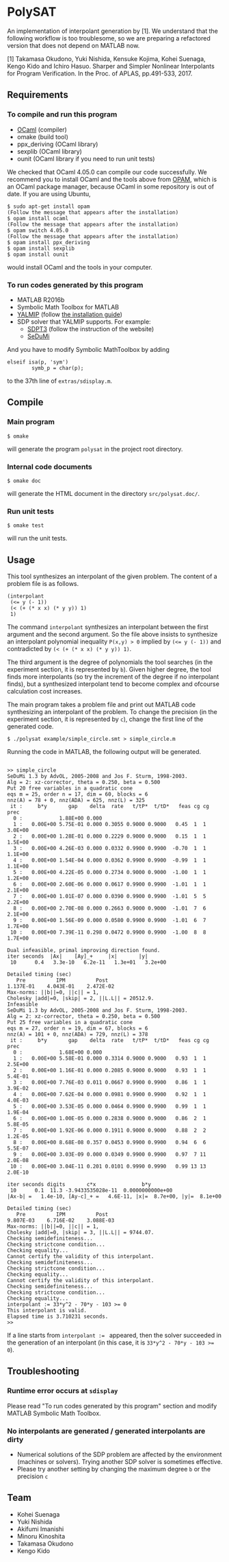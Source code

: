 PolySAT
====
An implementation of interpolant generation by [1].  We understand that the following workflow is too troublesome, so we are preparing a refactored version that does not depend on MATLAB now.

[1] Takamasa Okudono, Yuki Nishida, Kensuke Kojima, Kohei Suenaga, Kengo Kido and Ichiro Hasuo.  Sharper and Simpler Nonlinear Interpolants for Program Verification.  In the Proc. of APLAS, pp.491-533, 2017.

## Requirements
### To compile and run this program
- [OCaml](https://ocaml.org) (compiler)
- omake (build tool)
- ppx_deriving (OCaml library)
- sexplib (OCaml library)
- ounit (OCaml library if you need to run unit tests)

We checked that OCaml 4.05.0 can compile our code successfully.
We recommend you to install OCaml and the tools above from [OPAM](https://opam.ocaml.org), which is an OCaml package manager, because OCaml in some repository is out of date.
If you are using Ubuntu,
```
$ sudo apt-get install opam
(Follow the message that appears after the installation)
$ opam install ocaml
(Follow the message that appears after the installation)
$ opam switch 4.05.0
(Follow the message that appears after the installation)
$ opam install ppx_deriving
$ opam install sexplib
$ opam install ounit
```
would install OCaml and the tools in your computer.



### To run codes generated by this program
- MATLAB R2016b
- Symbolic Math Toolbox for MATLAB
- [YALMIP](http://users.isy.liu.se/johanl/yalmip/) (follow [the installation guide](https://yalmip.github.io/tutorial/installation/))
- SDP solver that YALMIP supports.  For example:
  - [SDPT3](http://www.math.nus.edu.sg/%7Emattohkc/sdpt3.html) (follow the instruction of the website)
  - [SeDuMi](https://github.com/sqlp/sedumi/)

And you have to modify Symbolic MathToolbox by adding 
```
elseif isa(p, 'sym')
        symb_p = char(p);
```
to the 37th line of `extras/sdisplay.m`.

## Compile

### Main program

``` shell
$ omake
```

will generate the program `polysat` in the project root directory.

### Internal code documents

``` shell
$ omake doc
```

will generate the HTML document in the directory `src/polysat.doc/`.

### Run unit tests

```
$ omake test
```

will run the unit tests.

## Usage

This tool synthesizes an interpolant of the given problem.  The content of a problem
file is as follows.

``` scheme:example/simple_circle.smt
(interpolant
 (<= y (- 1))
 (< (+ (* x x) (* y y)) 1)
 1)
```

The command `interpolant` synthesizes an interpolant between the first argument
and the second argument.  So the file above insists to synthesize an interpolant
polynomial inequality `P(x,y) > 0` implied by `(<= y (- 1))` and
contradicted by `(< (+ (* x x) (* y y)) 1)`.

The third argument is the degree of polynomials the tool searches (in the experiment section, it is represented by `b`).  Given higher degree, the tool finds more
interpolants (so try the increment of the degree if no interpolant finds), but a
synthesized interpolant tend to become complex and ofcourse calculation cost
increases.

The main program takes a problem file and print out MATLAB code synthesizing an
interpolant of the problem.  To change the precision (in the experiment section, it is represented by `c`), change the first line of the generated code.


```
$ ./polysat example/simple_circle.smt > simple_circle.m
```

Running the code in MATLAB, the following output will be generated.

```

>> simple_circle
SeDuMi 1.3 by AdvOL, 2005-2008 and Jos F. Sturm, 1998-2003.
Alg = 2: xz-corrector, theta = 0.250, beta = 0.500
Put 20 free variables in a quadratic cone
eqs m = 25, order n = 17, dim = 60, blocks = 6
nnz(A) = 78 + 0, nnz(ADA) = 625, nnz(L) = 325
 it :     b*y       gap    delta  rate   t/tP*  t/tD*   feas cg cg  prec
  0 :            1.88E+00 0.000
  1 :   0.00E+00 5.75E-01 0.000 0.3055 0.9000 0.9000   0.45  1  1  3.0E+00
  2 :   0.00E+00 1.28E-01 0.000 0.2229 0.9000 0.9000   0.15  1  1  1.5E+00
  3 :   0.00E+00 4.26E-03 0.000 0.0332 0.9900 0.9900  -0.70  1  1  1.1E+00
  4 :   0.00E+00 1.54E-04 0.000 0.0362 0.9900 0.9900  -0.99  1  1  1.1E+00
  5 :   0.00E+00 4.22E-05 0.000 0.2734 0.9000 0.9000  -1.00  1  1  1.2E+00
  6 :   0.00E+00 2.60E-06 0.000 0.0617 0.9900 0.9900  -1.01  1  1  2.1E+00
  7 :   0.00E+00 1.01E-07 0.000 0.0390 0.9900 0.9900  -1.01  5  5  2.2E+00
  8 :   0.00E+00 2.70E-08 0.000 0.2663 0.9000 0.9000  -1.01  7  6  2.1E+00
  9 :   0.00E+00 1.56E-09 0.000 0.0580 0.9900 0.9900  -1.01  6  7  1.7E+00
 10 :   0.00E+00 7.39E-11 0.298 0.0472 0.9900 0.9900  -1.00  8  8  1.7E+00

Dual infeasible, primal improving direction found.
iter seconds  |Ax|    [Ay]_+     |x|       |y|
 10      0.4   3.3e-10   6.2e-11   1.3e+01   3.2e+00

Detailed timing (sec)
   Pre          IPM          Post
1.137E-01    4.043E-01    2.472E-02    
Max-norms: ||b||=0, ||c|| = 1,
Cholesky |add|=0, |skip| = 2, ||L.L|| = 20512.9.
Infeasible
SeDuMi 1.3 by AdvOL, 2005-2008 and Jos F. Sturm, 1998-2003.
Alg = 2: xz-corrector, theta = 0.250, beta = 0.500
Put 25 free variables in a quadratic cone
eqs m = 27, order n = 19, dim = 67, blocks = 6
nnz(A) = 101 + 0, nnz(ADA) = 729, nnz(L) = 378
 it :     b*y       gap    delta  rate   t/tP*  t/tD*   feas cg cg  prec
  0 :            1.68E+00 0.000
  1 :   0.00E+00 5.58E-01 0.000 0.3314 0.9000 0.9000   0.93  1  1  2.5E+00
  2 :   0.00E+00 1.16E-01 0.000 0.2085 0.9000 0.9000   0.93  1  1  5.4E-01
  3 :   0.00E+00 7.76E-03 0.011 0.0667 0.9900 0.9900   0.86  1  1  3.9E-02
  4 :   0.00E+00 7.62E-04 0.000 0.0981 0.9900 0.9900   0.92  1  1  4.0E-03
  5 :   0.00E+00 3.53E-05 0.000 0.0464 0.9900 0.9900   0.99  1  1  1.9E-04
  6 :   0.00E+00 1.00E-05 0.000 0.2838 0.9000 0.9000   0.86  2  1  5.8E-05
  7 :   0.00E+00 1.92E-06 0.000 0.1911 0.9000 0.9000   0.88  2  2  1.2E-05
  8 :   0.00E+00 8.68E-08 0.357 0.0453 0.9900 0.9900   0.94  6  6  5.5E-07
  9 :   0.00E+00 3.03E-09 0.000 0.0349 0.9900 0.9900   0.97  7 11  2.0E-08
 10 :   0.00E+00 3.04E-11 0.201 0.0101 0.9990 0.9990   0.99 13 13  2.0E-10

iter seconds digits       c*x               b*y
 10      0.1  11.3 -3.9433535028e-11  0.0000000000e+00
|Ax-b| =   1.4e-10, [Ay-c]_+ =   4.6E-11, |x|=  8.7e+00, |y|=  8.1e+00

Detailed timing (sec)
   Pre          IPM          Post
9.807E-03    6.716E-02    3.088E-03    
Max-norms: ||b||=0, ||c|| = 1,
Cholesky |add|=0, |skip| = 3, ||L.L|| = 9744.07.
Checking semidefiniteness...
Checking strictcone condition...
Checking equality...
Cannot certify the validity of this interpolant.
Checking semidefiniteness...
Checking strictcone condition...
Checking equality...
Cannot certify the validity of this interpolant.
Checking semidefiniteness...
Checking strictcone condition...
Checking equality...
interpolant := 33*y^2 - 70*y - 103 >= 0
This interpolant is valid.
Elapsed time is 3.710231 seconds.
>> 
```

If a line starts from `interpolant := ` appeared, then the solver succeeded in the generation of an interpolant (in this case, it is `33*y^2 - 70*y - 103 >= 0`).

## Troubleshooting
### Runtime error occurs at `sdisplay`
Please read "To run codes generated by this program" section and modify MATLAB Symbolic Math Toolbox.

### No interpolants are generated / generated interpolants are dirty
- Numerical solutions of the SDP problem are affected by the environment (machines or solvers).  Trying another SDP solver is sometimes effective.
- Please try another setting by changing the maximum degree `b` or the precision `c`

## Team

- Kohei Suenaga
- Yuki Nishida
- Akifumi Imanishi
- Minoru Kinoshita
- Takamasa Okudono
- Kengo Kido
